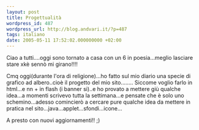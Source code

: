 ```yaml
---
layout: post
title: Progettualità
wordpress_id: 487
wordpress_url: http://blog.andvari.it/?p=487
tags: italiano
date: 2005-05-11 17:52:02.000000000 +02:00
---
```

<div class="boxblog">

Ciao a tutti....oggi sono tornato a casa con un 6 in poesia...meglio lasciare stare xkè sennò mi girano!!!!

Cmq oggi(durante l'ora di religione)...ho fatto sul mio diario una specie di grafico ad albero..cioè il progetto del mio sito........
Siccome voglio farlo in html...e nn + in flash (i banner si)..e ho provato a mettere giù qualche idea...a momenti scrivevo tutta la settimana...e pensate che è solo uno schemino...adesso comincierò a cercare pure qualche idea da mettere in pratica nel sito...java...applet...sfondi...icone...

A presto con nuovi aggiornamenti!! ;)

<!--     <rdf:RDF xmlns:rdf="http://www.w3.org/1999/02/22-rdf-syntax-ns#"        xmlns:dc="http://purl.org/dc/elements/1.1/"       xmlns:trackback="http://madskills.com/public/xml/rss/module/trackback/"> <rdf :Description rdf:about="http://helios89.splinder.com/post/4749064"       dc:identifier="http://helios89.splinder.com/post/4749064"       dc:title=""       dc:subject=""       trackback:ping="http://www.splinder.com/trackback/4749064" />  --></div>
